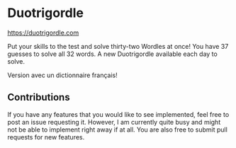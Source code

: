 # Duotrigordle

https://duotrigordle.com

Put your skills to the test and solve thirty-two Wordles at once! You have 37 guesses to solve all 32 words. A new Duotrigordle available each day to solve.

Version avec un dictionnaire français!

## Contributions

If you have any features that you would like to see implemented, feel free to post an issue requesting it. However, I am currently quite busy and might not be able to implement right away if at all. You are also free to submit pull requests for new features.
